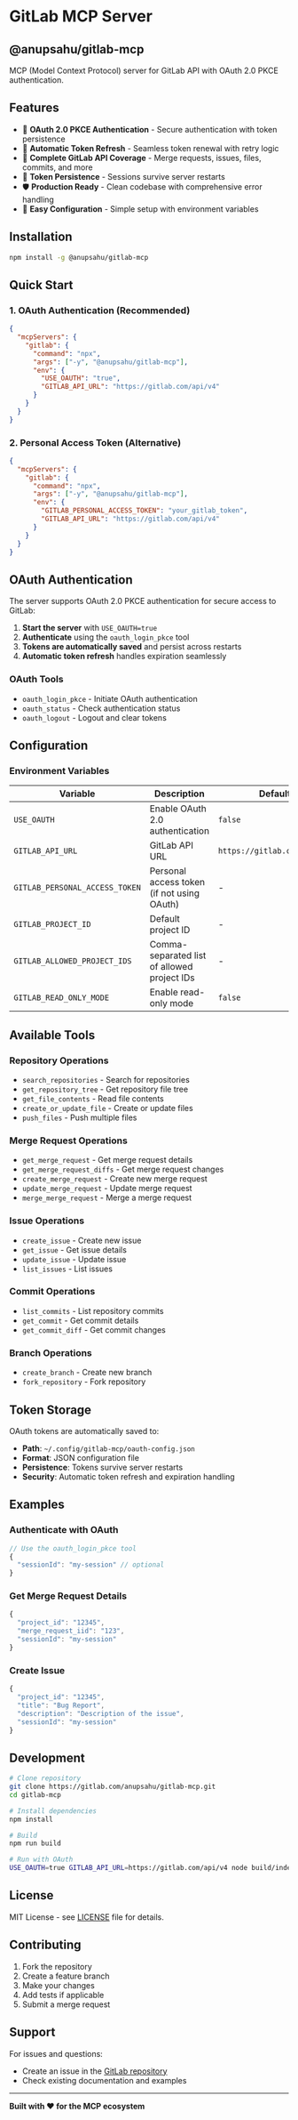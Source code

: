 # GitLab MCP Server

## @anupsahu/gitlab-mcp

MCP (Model Context Protocol) server for GitLab API with OAuth 2.0 PKCE authentication.

## Features

- 🔐 **OAuth 2.0 PKCE Authentication** - Secure authentication with token persistence
- 🔄 **Automatic Token Refresh** - Seamless token renewal with retry logic
- 📁 **Complete GitLab API Coverage** - Merge requests, issues, files, commits, and more
- 💾 **Token Persistence** - Sessions survive server restarts
- 🛡️ **Production Ready** - Clean codebase with comprehensive error handling
- 🔧 **Easy Configuration** - Simple setup with environment variables

## Installation

```bash
npm install -g @anupsahu/gitlab-mcp
```

## Quick Start

### 1. OAuth Authentication (Recommended)

```json
{
  "mcpServers": {
    "gitlab": {
      "command": "npx",
      "args": ["-y", "@anupsahu/gitlab-mcp"],
      "env": {
        "USE_OAUTH": "true",
        "GITLAB_API_URL": "https://gitlab.com/api/v4"
      }
    }
  }
}
```

### 2. Personal Access Token (Alternative)

```json
{
  "mcpServers": {
    "gitlab": {
      "command": "npx",
      "args": ["-y", "@anupsahu/gitlab-mcp"],
      "env": {
        "GITLAB_PERSONAL_ACCESS_TOKEN": "your_gitlab_token",
        "GITLAB_API_URL": "https://gitlab.com/api/v4"
      }
    }
  }
}
```

## OAuth Authentication

The server supports OAuth 2.0 PKCE authentication for secure access to GitLab:

1. **Start the server** with `USE_OAUTH=true`
2. **Authenticate** using the `oauth_login_pkce` tool
3. **Tokens are automatically saved** and persist across restarts
4. **Automatic token refresh** handles expiration seamlessly

### OAuth Tools

- `oauth_login_pkce` - Initiate OAuth authentication
- `oauth_status` - Check authentication status
- `oauth_logout` - Logout and clear tokens

## Configuration

### Environment Variables

| Variable                       | Description                                 | Default                     |
| ------------------------------ | ------------------------------------------- | --------------------------- |
| `USE_OAUTH`                    | Enable OAuth 2.0 authentication             | `false`                     |
| `GITLAB_API_URL`               | GitLab API URL                              | `https://gitlab.com/api/v4` |
| `GITLAB_PERSONAL_ACCESS_TOKEN` | Personal access token (if not using OAuth)  | -                           |
| `GITLAB_PROJECT_ID`            | Default project ID                          | -                           |
| `GITLAB_ALLOWED_PROJECT_IDS`   | Comma-separated list of allowed project IDs | -                           |
| `GITLAB_READ_ONLY_MODE`        | Enable read-only mode                       | `false`                     |

## Available Tools

### Repository Operations

- `search_repositories` - Search for repositories
- `get_repository_tree` - Get repository file tree
- `get_file_contents` - Read file contents
- `create_or_update_file` - Create or update files
- `push_files` - Push multiple files

### Merge Request Operations

- `get_merge_request` - Get merge request details
- `get_merge_request_diffs` - Get merge request changes
- `create_merge_request` - Create new merge request
- `update_merge_request` - Update merge request
- `merge_merge_request` - Merge a merge request

### Issue Operations

- `create_issue` - Create new issue
- `get_issue` - Get issue details
- `update_issue` - Update issue
- `list_issues` - List issues

### Commit Operations

- `list_commits` - List repository commits
- `get_commit` - Get commit details
- `get_commit_diff` - Get commit changes

### Branch Operations

- `create_branch` - Create new branch
- `fork_repository` - Fork repository

## Token Storage

OAuth tokens are automatically saved to:

- **Path**: `~/.config/gitlab-mcp/oauth-config.json`
- **Format**: JSON configuration file
- **Persistence**: Tokens survive server restarts
- **Security**: Automatic token refresh and expiration handling

## Examples

### Authenticate with OAuth

```javascript
// Use the oauth_login_pkce tool
{
  "sessionId": "my-session" // optional
}
```

### Get Merge Request Details

```javascript
{
  "project_id": "12345",
  "merge_request_iid": "123",
  "sessionId": "my-session"
}
```

### Create Issue

```javascript
{
  "project_id": "12345",
  "title": "Bug Report",
  "description": "Description of the issue",
  "sessionId": "my-session"
}
```

## Development

```bash
# Clone repository
git clone https://gitlab.com/anupsahu/gitlab-mcp.git
cd gitlab-mcp

# Install dependencies
npm install

# Build
npm run build

# Run with OAuth
USE_OAUTH=true GITLAB_API_URL=https://gitlab.com/api/v4 node build/index.js
```

## License

MIT License - see [LICENSE](LICENSE) file for details.

## Contributing

1. Fork the repository
2. Create a feature branch
3. Make your changes
4. Add tests if applicable
5. Submit a merge request

## Support

For issues and questions:

- Create an issue in the [GitLab repository](https://gitlab.com/anupsahu/gitlab-mcp)
- Check existing documentation and examples

---

**Built with ❤️ for the MCP ecosystem**
